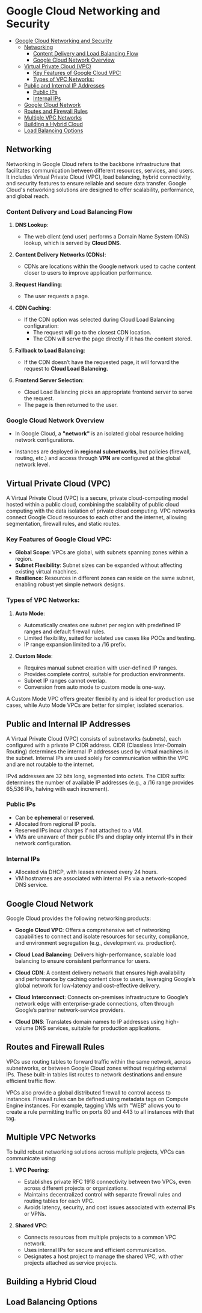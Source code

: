 # Google Cloud Networking and Security

<!--toc:start-->
- [Google Cloud Networking and Security](#google-cloud-networking-and-security)
  - [Networking](#networking)
    - [Content Delivery and Load Balancing Flow](#content-delivery-and-load-balancing-flow)
    - [Google Cloud Network Overview](#google-cloud-network-overview)
  - [Virtual Private Cloud (VPC)](#virtual-private-cloud-vpc)
    - [Key Features of Google Cloud VPC:](#key-features-of-google-cloud-vpc)
    - [Types of VPC Networks:](#types-of-vpc-networks)
  - [Public and Internal IP Addresses](#public-and-internal-ip-addresses)
    - [Public IPs](#public-ips)
    - [Internal IPs](#internal-ips)
  - [Google Cloud Network](#google-cloud-network)
  - [Routes and Firewall Rules](#routes-and-firewall-rules)
  - [Multiple VPC Networks](#multiple-vpc-networks)
  - [Building a Hybrid Cloud](#building-a-hybrid-cloud)
  - [Load Balancing Options](#load-balancing-options)
<!--toc:end-->

## Networking

Networking in Google Cloud refers to the backbone infrastructure that facilitates communication between different resources, services, and users. It includes Virtual Private Cloud (VPC), load balancing, hybrid connectivity, and security features to ensure reliable and secure data transfer. Google Cloud's networking solutions are designed to offer scalability, performance, and global reach.

### Content Delivery and Load Balancing Flow

1. **DNS Lookup**:
   - The web client (end user) performs a Domain Name System (DNS) lookup, which is served by **Cloud DNS**.

2. **Content Delivery Networks (CDNs)**:
   - CDNs are locations within the Google network used to cache content closer to users to improve application performance.

3. **Request Handling**:
   - The user requests a page.

4. **CDN Caching**:
   - If the CDN option was selected during Cloud Load Balancing configuration:
     - The request will go to the closest CDN location.
     - The CDN will serve the page directly if it has the content stored.

5. **Fallback to Load Balancing**:
   - If the CDN doesn’t have the requested page, it will forward the request to **Cloud Load Balancing**.

6. **Frontend Server Selection**:
   - Cloud Load Balancing picks an appropriate frontend server to serve the request.
   - The page is then returned to the user.

### Google Cloud Network Overview

- In Google Cloud, a **"network"** is an isolated global resource holding network configurations.

- Instances are deployed in **regional subnetworks**, but policies (firewall, routing, etc.) and access through **VPN** are configured at the global network level.

## Virtual Private Cloud (VPC)

A Virtual Private Cloud (VPC) is a secure, private cloud-computing model hosted within a public cloud, combining the scalability of public cloud computing with the data isolation of private cloud computing. VPC networks connect Google Cloud resources to each other and the internet, allowing segmentation, firewall rules, and static routes.

### Key Features of Google Cloud VPC:

- **Global Scope**: VPCs are global, with subnets spanning zones within a region.
- **Subnet Flexibility**: Subnet sizes can be expanded without affecting existing virtual machines.
- **Resilience**: Resources in different zones can reside on the same subnet, enabling robust yet simple network designs.

### Types of VPC Networks:

1. **Auto Mode**:
   - Automatically creates one subnet per region with predefined IP ranges and default firewall rules.
   - Limited flexibility, suited for isolated use cases like POCs and testing.
   - IP range expansion limited to a /16 prefix.

2. **Custom Mode**:
   - Requires manual subnet creation with user-defined IP ranges.
   - Provides complete control, suitable for production environments.
   - Subnet IP ranges cannot overlap.
   - Conversion from auto mode to custom mode is one-way.

A Custom Mode VPC offers greater flexibility and is ideal for production use cases, while Auto Mode VPCs are better for simpler, isolated scenarios.

## Public and Internal IP Addresses

A Virtual Private Cloud (VPC) consists of subnetworks (subnets), each configured with a private IP CIDR address. CIDR (Classless Inter-Domain Routing) determines the internal IP addresses used by virtual machines in the subnet. Internal IPs are used solely for communication within the VPC and are not routable to the internet.

IPv4 addresses are 32 bits long, segmented into octets. The CIDR suffix determines the number of available IP addresses (e.g., a /16 range provides 65,536 IPs, halving with each increment).

### Public IPs

- Can be **ephemeral** or **reserved**.
- Allocated from regional IP pools.
- Reserved IPs incur charges if not attached to a VM.
- VMs are unaware of their public IPs and display only internal IPs in their network configuration.

### Internal IPs

- Allocated via DHCP, with leases renewed every 24 hours.
- VM hostnames are associated with internal IPs via a network-scoped DNS service.

## Google Cloud Network

Google Cloud provides the following networking products:

- **Google Cloud VPC**: Offers a comprehensive set of networking capabilities to connect and isolate resources for security, compliance, and environment segregation (e.g., development vs. production).

- **Cloud Load Balancing**: Delivers high-performance, scalable load balancing to ensure consistent performance for users.

- **Cloud CDN**: A content delivery network that ensures high availability and performance by caching content close to users, leveraging Google’s global network for low-latency and cost-effective delivery.

- **Cloud Interconnect**: Connects on-premises infrastructure to Google’s network edge with enterprise-grade connections, often through Google’s partner network-service providers.

- **Cloud DNS**: Translates domain names to IP addresses using high-volume DNS services, suitable for production applications.

## Routes and Firewall Rules

VPCs use routing tables to forward traffic within the same network, across subnetworks, or between Google Cloud zones without requiring external IPs. These built-in tables list routes to network destinations and ensure efficient traffic flow.

VPCs also provide a global distributed firewall to control access to instances. Firewall rules can be defined using metadata tags on Compute Engine instances. For example, tagging VMs with "WEB" allows you to create a rule permitting traffic on ports 80 and 443 to all instances with that tag.

## Multiple VPC Networks

To build robust networking solutions across multiple projects, VPCs can communicate using:

1. **VPC Peering**:
   - Establishes private RFC 1918 connectivity between two VPCs, even across different projects or organizations.
   - Maintains decentralized control with separate firewall rules and routing tables for each VPC.
   - Avoids latency, security, and cost issues associated with external IPs or VPNs.

2. **Shared VPC**:
   - Connects resources from multiple projects to a common VPC network.
   - Uses internal IPs for secure and efficient communication.
   - Designates a host project to manage the shared VPC, with other projects attached as service projects.

## Building a Hybrid Cloud

## Load Balancing Options

